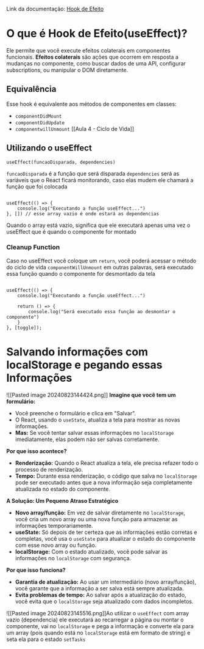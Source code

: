 Link da documentação: [Hook de Efeito](https://react.dev/reference/react/useEffect)

# O que é Hook de Efeito(useEffect)?
Ele permite que você execute efeitos colaterais em componentes funcionais. **Efeitos colaterais** são ações que ocorrem em resposta a mudanças no componente, como buscar dados de uma API, configurar subscriptions, ou manipular o DOM diretamente.

## Equivalência 
Esse hook é equivalente aos métodos de componentes em classes:
- `componentDidMount`
- `componentDidUpdate`
- `componentwillUnmount`
[[Aula 4 - Ciclo de Vida]]

## Utilizando o useEffect 
```tsx
useEffect(funcaoDisparada, dependencies)
```
`funcaoDisparada` é a função que será disparada
`dependencies` será as variáveis que o React ficará monitorando, caso elas mudem ele chamará a função que foi colocada
```tsx

useEffect(() => {
	console.log("Executando a função useEffect...")
}, []) // esse array vazio é onde estará as dependencias
```
Quando o array está vazio, significa que ele executará apenas uma vez o useEffect que é quando o componente for montado 

### Cleanup Function 
Caso no useEffect você coloque um `return`, você poderá acessar o método do ciclo de vida `componentWillUnmount` em outras palavras, será executado essa função quando o componente for desmontado da tela
```tsx

useEffect(() => {
	console.log("Executando a função useEffect...")
	
	return () => {
		console.log("Será executado essa função ao desmontar o componente")
	}
}, [toggle]);
```

# Salvando informações com localStorage e pegando essas Informações
![[Pasted image 20240823144424.png]]
**Imagine que você tem um formulário:**

- Você preenche o formulário e clica em "Salvar".
- O React, usando o `useState`, atualiza a tela para mostrar as novas informações.
- **Mas:** Se você tentar salvar essas informações no `localStorage` imediatamente, elas podem não ser salvas corretamente.

**Por que isso acontece?**

- **Renderização:** Quando o React atualiza a tela, ele precisa refazer todo o processo de renderização.
- **Tempo:** Durante essa renderização, o código que salva no `localStorage` pode ser executado antes que a nova informação seja completamente atualizada no estado do componente.

**A Solução: Um Pequeno Atraso Estratégico**

- **Novo array/função:** Em vez de salvar diretamente no `localStorage`, você cria um novo array ou uma nova função para armazenar as informações temporariamente.
- **useState:** Só depois de ter certeza que as informações estão corretas e completas, você usa o `useState` para atualizar o estado do componente com esse novo array ou função.
- **localStorage:** Com o estado atualizado, você pode salvar as informações no `localStorage` com segurança.

**Por que isso funciona?**

- **Garantia de atualização:** Ao usar um intermediário (novo array/função), você garante que a informação a ser salva está sempre atualizada.
- **Evita problemas de tempo:** Ao salvar após a atualização do estado, você evita que o `localStorage` seja atualizado com dados incompletos.

![[Pasted image 20240823145516.png]]Ao utilizar o `useEffect` com array vazio (dependencia) ele executará ao recarregar a página ou montar o componente, vai no `localStorage` e pega a informação e converte ela para um array (pois quando está no `localStorage` está em formato de string) e seta ela para o estado `setTasks`